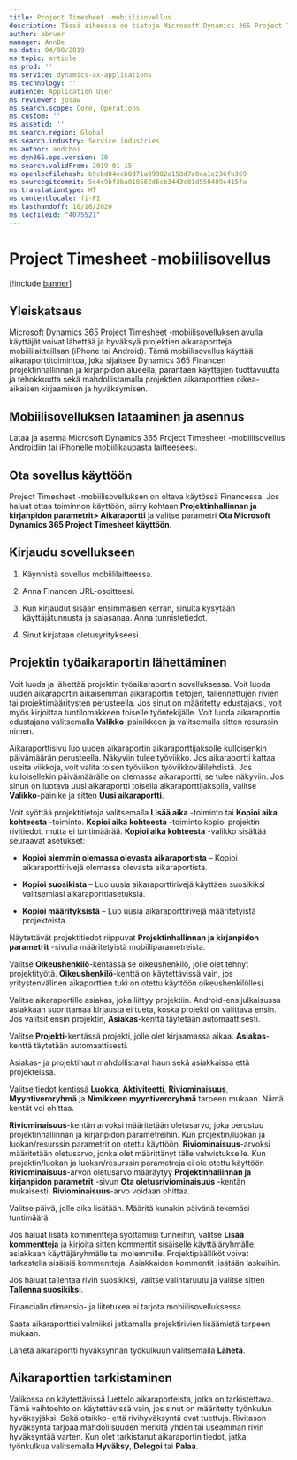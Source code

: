 ```yaml
---
title: Project Timesheet -mobiilisovellus
description: Tässä aiheessa on tietoja Microsoft Dynamics 365 Project Timesheet -mobiilisovellukselta. Project Timesheet -mobiilisovelluksen avulla käyttäjät voivat lähettää ja hyväksyä projektien aikaraportteja mobiililaitteillaan.
author: abruer
manager: AnnBe
ms.date: 04/08/2019
ms.topic: article
ms.prod: ''
ms.service: dynamics-ax-applications
ms.technology: ''
audience: Application User
ms.reviewer: josaw
ms.search.scope: Core, Operations
ms.custom: ''
ms.assetid: ''
ms.search.region: Global
ms.search.industry: Service industries
ms.author: andchoi
ms.dyn365.ops.version: 10
ms.search.validFrom: 2019-01-15
ms.openlocfilehash: b9cbd84ecb0d71a99982e158d7e0ea1e236fb369
ms.sourcegitcommit: 5c4c9bf3ba018562d6cb3443c01d550489c415fa
ms.translationtype: HT
ms.contentlocale: fi-FI
ms.lasthandoff: 10/16/2020
ms.locfileid: "4075521"
---
```

# <a name="project-timesheet-mobile-application"></a>Project Timesheet -mobiilisovellus

[!include [banner](../includes/banner.md)]

## <a name="overview"></a>Yleiskatsaus

Microsoft Dynamics 365 Project Timesheet -mobiilisovelluksen avulla käyttäjät voivat lähettää ja hyväksyä projektien aikaraportteja mobiililaitteillaan (iPhone tai Android). Tämä mobiilisovellus käyttää aikaraporttitoimintoa, joka sijaitsee Dynamics 365 Financen projektinhallinnan ja kirjanpidon alueella, parantaen käyttäjien tuottavuutta ja tehokkuutta sekä mahdollistamalla projektien aikaraporttien oikea-aikaisen kirjaamisen ja hyväksymisen.

## <a name="download-and-install-the-mobile-app"></a>Mobiilisovelluksen lataaminen ja asennus

Lataa ja asenna Microsoft Dynamics 365 Project Timesheet -mobiilisovellus Androidiin tai iPhonelle mobiilikaupasta laitteeseesi.

## <a name="enable-the-app"></a>Ota sovellus käyttöön 

Project Timesheet -mobiilisovelluksen on oltava käytössä Financessa. Jos haluat ottaa toiminnon käyttöön, siirry kohtaan **Projektinhallinnan ja kirjanpidon parametrit\> Aikaraportti** ja valitse parametri **Ota Microsoft Dynamics 365 Project Timesheet käyttöön**.

## <a name="sign-in-to-the-app"></a>Kirjaudu sovellukseen

1.  Käynnistä sovellus mobiililaitteessa.

2.  Anna Financen URL-osoitteesi.

3.  Kun kirjaudut sisään ensimmäisen kerran, sinulta kysytään käyttäjätunnusta ja salasanaa. Anna tunnistetiedot.

4.  Sinut kirjataan oletusyritykseesi.

## <a name="submit-a-project-timesheet"></a>Projektin työaikaraportin lähettäminen

Voit luoda ja lähettää projektin työaikaraportin sovelluksessa. Voit luoda uuden aikaraportin aikaisemman aikaraportin tietojen, tallennettujen rivien tai projektimääritysten perusteella. Jos sinut on määritetty edustajaksi, voit myös kirjoittaa tuntilomakkeen toiselle työntekijälle. Voit luoda aikaraportin edustajana valitsemalla **Valikko**-painikkeen ja valitsemalla sitten resurssin nimen.

Aikaraporttisivu luo uuden aikaraportin aikaraporttijaksolle kulloisenkin päivämäärän perusteella. Näkyviin tulee työviikko. Jos aikaraportti kattaa useita viikkoja, voit valita toisen työviikon työviikkovälilehdistä.
Jos kulloisellekin päivämäärälle on olemassa aikaraportti, se tulee näkyviin. Jos sinun on luotava uusi aikaraportti toisella aikaraporttijaksolla, valitse **Valikko**-painike ja sitten **Uusi aikaraportti**.

Voit syöttää projektitietoja valitsemalla **Lisää aika** -toiminto tai **Kopioi aika kohteesta** -toiminto. **Kopioi aika kohteesta** -toiminto kopioi projektin rivitiedot, mutta ei tuntimäärää. **Kopioi aika kohteesta** -valikko sisältää seuraavat asetukset:

- **Kopioi aiemmin olemassa olevasta aikaraportista** – Kopioi aikaraporttirivejä olemassa olevasta aikaraportista.

- **Kopioi suosikista** – Luo uusia aikaraporttirivejä käyttäen suosikiksi valitsemiasi aikaraporttiasetuksia.

- **Kopioi määrityksistä** – Luo uusia aikaraporttirivejä määritetyistä projekteista.

Näytettävät projektitiedot riippuvat **Projektinhallinnan ja kirjanpidon parametrit** -sivulla määritetyistä mobiiliparametreista.

Valitse **Oikeushenkilö**-kentässä se oikeushenkilö, jolle olet tehnyt projektityötä. **Oikeushenkilö**-kenttä on käytettävissä vain, jos yritystenvälinen aikaporttien tuki on otettu käyttöön oikeushenkilöllesi.

Valitse aikaraportille asiakas, joka liittyy projektiin. Android-ensijulkaisussa asiakkaan suorittamaa kirjausta ei tueta, koska projekti on valittava ensin. Jos valitsit ensin projektin, **Asiakas**-kenttä täytetään automaattisesti.

Valitse **Projekti**-kentässä projekti, jolle olet kirjaamassa aikaa. **Asiakas**-kenttä täytetään automaattisesti.

Asiakas- ja projektihaut mahdollistavat haun sekä asiakkaissa että projekteissa.

Valitse tiedot kentissä **Luokka**, **Aktiviteetti**, **Riviominaisuus**, **Myyntiveroryhmä** ja **Nimikkeen myyntiveroryhmä** tarpeen mukaan. Nämä kentät voi ohittaa.

**Riviominaisuus**-kentän arvoksi määritetään oletusarvo, joka perustuu projektinhallinnan ja kirjanpidon parametreihin. Kun projektin/luokan ja luokan/resurssin parametrit on otettu käyttöön, **Riviominaisuus**-arvoksi määritetään oletusarvo, jonka olet määrittänyt tälle vahvistukselle. Kun projektin/luokan ja luokan/resurssin parametreja ei ole otettu käyttöön **Riviominaisuus**-arvon oletusarvo määräytyy **Projektinhallinnan ja kirjanpidon parametrit** -sivun **Ota oletusriviominaisuus** -kentän mukaisesti. **Riviominaisuus**-arvo voidaan ohittaa.

Valitse päivä, jolle aika lisätään. Määritä kunakin päivänä tekemäsi tuntimäärä.

Jos haluat lisätä kommentteja syöttämiisi tunneihin, valitse **Lisää kommentteja** ja kirjoita sitten kommentit sisäiselle käyttäjäryhmälle, asiakkaan käyttäjäryhmälle tai molemmille.
Projektipäälliköt voivat tarkastella sisäisiä kommentteja. Asiakkaiden kommentit lisätään laskuihin.

Jos haluat tallentaa rivin suosikiksi, valitse valintaruutu ja valitse sitten **Tallenna suosikiksi**.

Financialin dimensio- ja liitetukea ei tarjota mobiilisovelluksessa.

Saata aikaraporttisi valmiiksi jatkamalla projektirivien lisäämistä tarpeen mukaan.

Lähetä aikaraportti hyväksynnän työkulkuun valitsemalla **Lähetä**.

## <a name="review-timesheets"></a>Aikaraporttien tarkistaminen

Valikossa on käytettävissä luettelo aikaraporteista, jotka on tarkistettava. Tämä vaihtoehto on käytettävissä vain, jos sinut on määritetty työnkulun hyväksyjäksi. Sekä otsikko- että rivihyväksyntä ovat tuettuja. Rivitason hyväksyntä tarjoaa mahdollisuuden merkitä yhden tai useamman rivin hyväksyntää varten. Kun olet tarkistanut aikaraportin tiedot, jatka työnkulkua valitsemalla **Hyväksy**, **Delegoi** tai **Palaa**.

